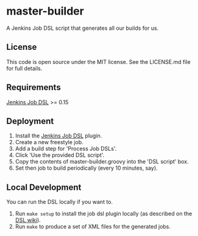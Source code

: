 master-builder
==============

A Jenkins Job DSL script that generates all our builds for us.

License
-------

This code is open source under the MIT license. See the LICENSE.md file for 
full details.

Requirements
------------

[Jenkins Job DSL](https://wiki.jenkins-ci.org/display/JENKINS/Job+DSL+Plugin) >= 0.15

Deployment
----------

1. Install the [Jenkins Job DSL](https://wiki.jenkins-ci.org/display/JENKINS/Job+DSL+Plugin) plugin.
2. Create a new freestyle job.
3. Add a build step for 'Process Job DSLs'.
4. Click 'Use the provided DSL script'.
4. Copy the contents of master-builder.groovy into the 'DSL script' box.
5. Set then job to build periodically (every 10 minutes, say).

Local Development
-----------------

You can run the DSL locally if you want to. 

1. Run `make setup` to install the job dsl plugin locally (as described on the [DSL wiki](https://github.com/jenkinsci/job-dsl-plugin/wiki/User-Power-Moves)).
2. Run `make` to produce a set of XML files for the generated jobs.